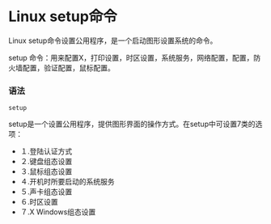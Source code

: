 
# Linux setup命令



Linux setup命令设置公用程序，是一个启动图形设置系统的命令。

setup 命令：用来配置X，打印设置，时区设置，系统服务，网络配置，配置，防火墙配置，验证配置，鼠标配置。

### 语法

```
setup
```

setup是一个设置公用程序，提供图形界面的操作方式。在setup中可设置7类的选项：

*   １.登陆认证方式
*   ２.键盘组态设置
*   ３.鼠标组态设置
*   ４.开机时所要启动的系统服务
*   ５.声卡组态设置
*   ６.时区设置
*   ７.X Windows组态设置



